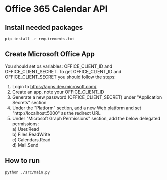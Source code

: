 # Office 365 Calendar API

## Install needed packages
```
pip install -r requirements.txt
``` 

## Create Microsoft Office App
You should set os variables: OFFICE_CLIENT_ID and OFFICE_CLIENT_SECRET. To get OFFICE_CLIENT_ID and OFFICE_CLIENT_SECRET you should follow the steps:
1. Login to https://apps.dev.microsoft.com/
2. Create an app, note your OFFICE_CLIENT_ID
3. Generate a new password (OFFICE_CLIENT_SECRET) under "Application Secrets" section
4. Under the "Platform" section, add a new Web platform and set "http://localhost:5000" as the redirect URL
5. Under "Microsoft Graph Permissions" section, add the below delegated permissions:  
    a) User.Read  
    b) Files.ReadWrite  
    c) Calendars.Read  
    d) Mail.Send  

## How to run
```
python ./src/main.py
```
